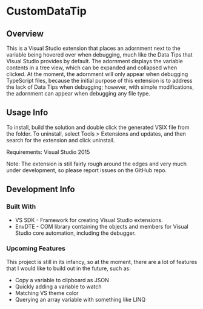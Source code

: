 # CustomDataTip

## Overview

This is a Visual Studio extension that places an adornment next to the variable being hovered over when debugging, much like the Data Tips that Visual Studio provides by default.
The adornment displays the variable contents in a tree view, which can be expanded and collapsed when clicked.
At the moment, the adornment will only appear when debugging TypeScript files, because the initial purpose of this extension is to address the lack of Data Tips when debugging; however,
with simple modifications, the adornment can appear when debugging any file type.

## Usage Info

To install, build the solution and double click the generated VSIX file from the folder.
To uninstall, select Tools > Extensions and updates, and then search for the extension and click uninstall.

Requirements: Visual Studio 2015

Note: The extension is still fairly rough around the edges and very much under development, so please report issues on the GitHub repo.

## Development Info

### Built With

* VS SDK - Framework for creating Visual Studio extensions.
* EnvDTE - COM library containing the objects and members for Visual Studio core automation, including the debugger.

### Upcoming Features

This project is still in its infancy, so at the moment, there are a lot of features that I would like to build out in the future, such as:
* Copy a variable to clipboard as JSON
* Quickly adding a variable to watch
* Matching VS theme color
* Querying an array variable with something like LINQ
